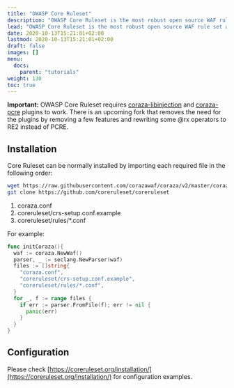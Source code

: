 ```yaml
---
title: "OWASP Core Ruleset"
description: "OWASP Core Ruleset is the most robust open source WAF rule set available in the internet, compatible with Coraza"
lead: "OWASP Core Ruleset is the most robust open source WAF rule set available in the internet, compatible with Coraza."
date: 2020-10-13T15:21:01+02:00
lastmod: 2020-10-13T15:21:01+02:00
draft: false
images: []
menu:
  docs:
    parent: "tutorials"
weight: 130
toc: true
---
```


**Important:** OWASP Core Ruleset requires [coraza-libinjection](https://github.com/jptosso/coraza-libinjection) and [coraza-pcre](https://github.com/jptosso/coraza-pcre) plugins to work. There is an upcoming fork that removes the need for the plugins by removing a few features and rewriting some @rx operators to RE2 instead of PCRE.

## Installation

Core Ruleset can be normally installed by importing each required file in the following order:

```sh
wget https://raw.githubusercontent.com/corazawaf/coraza/v2/master/coraza.conf-recommended -O coraza.conf
git clone https://github.com/coreruleset/coreruleset
```

1. coraza.conf
2. coreruleset/crs-setup.conf.example
3. coreruleset/rules/*.conf

For example:

```go
func initCoraza(){
  waf := coraza.NewWaf()
  parser, _ := seclang.NewParser(waf)
  files := []string{
    "coraza.conf",
    "coreruleset/crs-setup.conf.example",
    "coreruleset/rules/*.conf",
  }
  for _, f := range files {
    if err := parser.FromFile(f); err != nil {
      panic(err)
    }
  }
}
```


## Configuration

Please check [https://coreruleset.org/installation/](https://coreruleset.org/installation/) for configuration examples.
